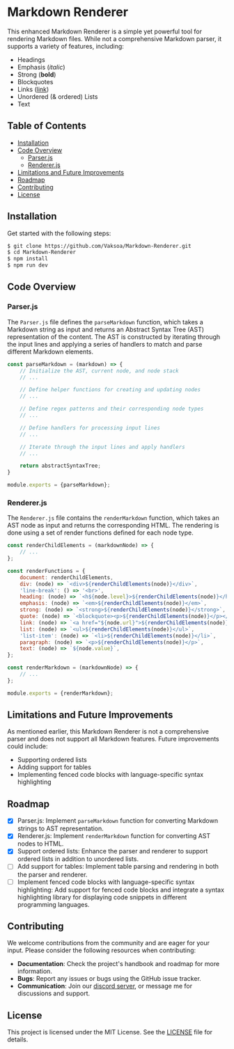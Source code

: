 # Markdown Renderer

This enhanced Markdown Renderer is a simple yet powerful tool for rendering Markdown files. While not a comprehensive Markdown parser, it supports a variety of features, including:

- Headings
- Emphasis (*italic*)
- Strong (**bold**)
- Blockquotes
- Links ([link](http://example.com))
- Unordered (& ordered) Lists
- Text

## Table of Contents

- [Installation](#installation)
- [Code Overview](#code-overview)
  - [Parser.js](#parserjs)
  - [Renderer.js](#rendererjs)
- [Limitations and Future Improvements](#limitations-and-future-improvements)
- [Roadmap](#roadmap)
- [Contributing](#contributing)
- [License](#license)

## Installation

Get started with the following steps:

```bash
$ git clone https://github.com/Vaksoa/Markdown-Renderer.git
$ cd Markdown-Renderer
$ npm install
$ npm run dev
```

## Code Overview

### Parser.js

The `Parser.js` file defines the `parseMarkdown` function, which takes a Markdown string as input and returns an Abstract Syntax Tree (AST) representation of the content. The AST is constructed by iterating through the input lines and applying a series of handlers to match and parse different Markdown elements.

```js
const parseMarkdown = (markdown) => {
    // Initialize the AST, current node, and node stack
    // ...

    // Define helper functions for creating and updating nodes
    // ...

    // Define regex patterns and their corresponding node types
    // ...

    // Define handlers for processing input lines
    // ...

    // Iterate through the input lines and apply handlers
    // ...

    return abstractSyntaxTree;
}

module.exports = {parseMarkdown};
```

### Renderer.js

The `Renderer.js` file contains the `renderMarkdown` function, which takes an AST node as input and returns the corresponding HTML. The rendering is done using a set of render functions defined for each node type.

```js
const renderChildElements = (markdownNode) => {
    // ...
};

const renderFunctions = {
    document: renderChildElements,
    div: (node) => `<div>${renderChildElements(node)}</div>`,
    'line-break': () => '<br>',
    heading: (node) => `<h${node.level}>${renderChildElements(node)}</h${node.level}>`,
    emphasis: (node) => `<em>${renderChildElements(node)}</em>`,
    strong: (node) => `<strong>${renderChildElements(node)}</strong>`,
    quote: (node) => `<blockquote><p>${renderChildElements(node)}</p></blockquote>`,
    link: (node) => `<a href="${node.url}">${renderChildElements(node)}</a>`,
    list: (node) => `<ul>${renderChildElements(node)}</ul>`,
    'list-item': (node) => `<li>${renderChildElements(node)}</li>`,
    paragraph: (node) => `<p>${renderChildElements(node)}</p>`,
    text: (node) => `${node.value}`,
};

const renderMarkdown = (markdownNode) => {
    // ...
};

module.exports = {renderMarkdown};
```

## Limitations and Future Improvements

As mentioned earlier, this Markdown Renderer is not a comprehensive parser and does not support all Markdown features. Future improvements could include:

- Supporting ordered lists
- Adding support for tables
- Implementing fenced code blocks with language-specific syntax highlighting

## Roadmap

- [x] Parser.js: Implement `parseMarkdown` function for converting Markdown strings to AST representation.
- [x] Renderer.js: Implement `renderMarkdown` function for converting AST nodes to HTML.
- [x] Support ordered lists: Enhance the parser and renderer to support ordered lists in addition to unordered lists.
- [ ] Add support for tables: Implement table parsing and rendering in both the parser and renderer.
- [ ] Implement fenced code blocks with language-specific syntax highlighting: Add support for fenced code blocks and integrate a syntax highlighting library for displaying code snippets in different programming languages.

## Contributing

We welcome contributions from the community and are eager for your input. Please consider the following resources when contributing:

- **Documentation**: Check the project's handbook and roadmap for more information.
- **Bugs**: Report any issues or bugs using the GitHub issue tracker.
- **Communication**: Join our [discord server](https://discord.com), or message me for discussions and support.

## License

This project is licensed under the MIT License. See the [LICENSE](LICENSE) file for details.